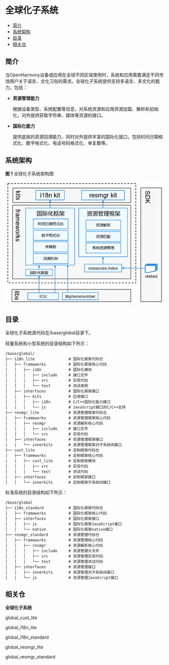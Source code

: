 # 全球化子系统<a name="ZH-CN_TOPIC_0000001115837954"></a>

-   [简介](#section11660541593)
-   [系统架构](#section1558604311012)
-   [目录](#section161941989596)
-   [相关仓](#section1371113476307)

## 简介<a name="section11660541593"></a>

当OpenHarmony设备或应用在全球不同区域使用时，系统和应用需要满足不同市场用户关于语言、文化习俗的需求。全球化子系统提供支持多语言、多文化的能力，包括：

-   **资源管理能力**

    根据设备类型、系统配置等信息，对系统资源和应用资源加载、解析和初始化，对外提供获取字符串、媒体等资源的接口。

-   **国际化能力**

    提供底层的资源回溯能力，同时对外提供丰富的国际化接口，包括时间日期格式化、数字格式化、电话号码格式化、单复数等。


## 系统架构<a name="section1558604311012"></a>

**图 1**  全球化子系统架构图<a name="fig87184592416"></a>  


![](figures/全球化子系统架构图.png "全球化子系统架构图")

## 目录<a name="section161941989596"></a>

全球化子系统源代码在/base/global目录下。

轻量系统和小型系统的目录结构如下所示：

```
/base/global/
├── i18n_lite               # 国际化框架代码仓
│   ├── frameworks          # 国际化框架核心代码
│   │   ├── i18n            # 国际化模块
│   │   │   ├── include     # 接口文件
│   │   │   ├── src         # 实现代码
│   │   │   └── test        # 测试用例
│   ├── interfaces          # 国际化框架接口
│   │   ├── kits            # 应用接口
│   │   │   ├── i18n        # C/C++国际化能力接口
│   │   │   └── js          # JavaScript接口的C/C++支持
├── resmgr_lite             # 资源管理框架代码仓
│   ├── frameworks          # 资源管理框架核心代码
│   │   ├── resmgr          # 资源解析核心代码
│   │   │   ├── include     # 接口文件
│   │   │   └── src         # 实现代码
│   ├── interfaces          # 资源管理框架接口
│   │   └── innerkits       # 资源管理框架对子系统间接口
├── cust_lite               # 定制框架代码仓
│   ├── frameworks          # 定制框架核心代码
│   │   ├── cust_lite       # 定制框架模块
│   │   │   ├── src         # 实现代码
│   │   │   └── test        # 测试代码
│   ├── interfaces          # 定制框架接口
│   │   └── innerkits       # 定制框架子系统间接口
```

标准系统的目录结构如下所示：

```
/base/global
├── i18n_standard           # 国际化框架代码仓
│   ├── frameworks          # 国际化框架核心代码
│   ├── interfaces          # 国际化框架接口
│   │   ├── js              # 国际化框架JavaScript接口
│   │   └── native          # 国际化框架native接口
├── resmgr_standard         # 资源管理代码仓
│   ├── frameworks          # 资源管理核心代码
│   │   ├── resmgr          # 资源解析核心代码
│   │   │   ├── include     # 资源管理头文件
│   │   │   ├── src         # 资源管理实现代码
│   │   │   └── test        # 资源管理测试代码
│   ├── interfaces          # 资源管理接口
│   │   ├── innerkits       # 资源管理对子系统间接口
│   │   └── js              # 资源管理JavaScript接口
```

## 相关仓<a name="section1371113476307"></a>

**全球化子系统**

global\_cust\_lite

global\_i18n\_lite

global\_i18n\_standard

global\_resmgr\_lite

global\_resmgr\_standard


